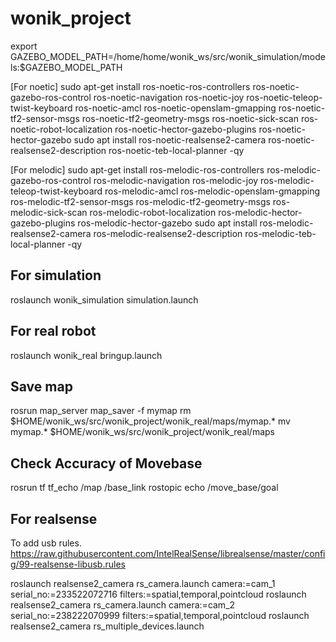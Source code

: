 # wonik_project

export GAZEBO_MODEL_PATH=/home/home/wonik_ws/src/wonik_simulation/models:$GAZEBO_MODEL_PATH

[For noetic]
sudo apt-get install ros-noetic-ros-controllers ros-noetic-gazebo-ros-control ros-noetic-navigation ros-noetic-joy ros-noetic-teleop-twist-keyboard  ros-noetic-amcl ros-noetic-openslam-gmapping  ros-noetic-tf2-sensor-msgs ros-noetic-tf2-geometry-msgs ros-noetic-sick-scan ros-noetic-robot-localization ros-noetic-hector-gazebo-plugins ros-noetic-hector-gazebo  sudo apt install ros-noetic-realsense2-camera ros-noetic-realsense2-description ros-noetic-teb-local-planner -qy 

[For melodic]
sudo apt-get install ros-melodic-ros-controllers ros-melodic-gazebo-ros-control ros-melodic-navigation ros-melodic-joy ros-melodic-teleop-twist-keyboard  ros-melodic-amcl ros-melodic-openslam-gmapping  ros-melodic-tf2-sensor-msgs ros-melodic-tf2-geometry-msgs ros-melodic-sick-scan ros-melodic-robot-localization ros-melodic-hector-gazebo-plugins ros-melodic-hector-gazebo  sudo apt install ros-melodic-realsense2-camera ros-melodic-realsense2-description ros-melodic-teb-local-planner -qy


## For simulation
roslaunch wonik_simulation simulation.launch

## For real robot
roslaunch wonik_real bringup.launch

## Save map
rosrun map_server map_saver -f mymap
rm $HOME/wonik_ws/src/wonik_project/wonik_real/maps/mymap.*
mv mymap.* $HOME/wonik_ws/src/wonik_project/wonik_real/maps

## Check Accuracy of Movebase
rosrun tf tf_echo /map /base_link
rostopic echo /move_base/goal

## For realsense
To add usb rules.
https://raw.githubusercontent.com/IntelRealSense/librealsense/master/config/99-realsense-libusb.rules

roslaunch realsense2_camera rs_camera.launch camera:=cam_1 serial_no:=233522072716 filters:=spatial,temporal,pointcloud
roslaunch realsense2_camera rs_camera.launch camera:=cam_2 serial_no:=238222070999 filters:=spatial,temporal,pointcloud
roslaunch realsense2_camera rs_multiple_devices.launch